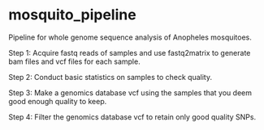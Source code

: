 # mosquito_pipeline

Pipeline for whole genome sequence analysis of Anopheles mosquitoes.

Step 1: Acquire fastq reads of samples and use fastq2matrix to generate bam files and vcf files for each sample.

Step 2: Conduct basic statistics on samples to check quality.

Step 3: Make a genomics database vcf using the samples that you deem good enough quality to keep.

Step 4: Filter the genomics database vcf to retain only good quality SNPs.

